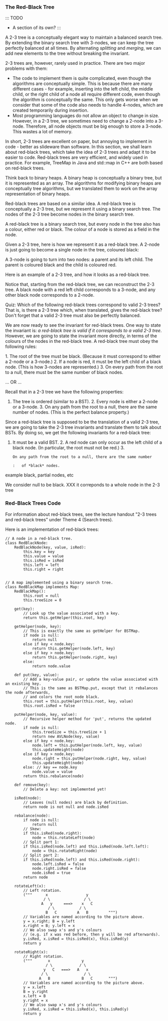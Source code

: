 
### The Red-Black Tree

::: TODO
- A section of its own?
:::

<!--
### Exercise 1

<avembed-todo id="redBlackTreeColoring" src="Development/redBlackTreeColoring.html" type="pe" name="Red-Black Tree Coloring Exercise"/>

### Exercise 2

<avembed-todo id="redBlackTreePRO" src="Development/redBlackTreePRO.html" type="pe" name="Red-Black Tree Proficiency Exercise"/>
-->


A 2-3 tree is a conceptually elegant way to maintain a balanced search
tree. By extending the binary search tree with 3-nodes, we can keep the
tree perfectly balanced at all times. By alternating *splitting* and
*merging*, we can add new elements to the tree without breaking the
invariant.

2-3 trees are, however, rarely used in practice. There are two major
problems with them:

-   The code to implement them is quite complicated, even though the
    algorithms are conceptually simple. This is because there are many
    different cases - for example, inserting into the left child, the
    middle child, or the right child of a node all require different
    code, even though the algorithm is conceptually the same. This only
    gets worse when we consider that some of the code also needs to
    handle 4-nodes, which are created temporarily during insertion.
-   Most programming languages do not allow an object to change in size.
    However, in a 2-3 tree, we sometimes need to change a 2-node into a
    3-node. Therefore, all node objects must be big enough to store a
    3-node. This wastes a lot of memory.

In short, 2-3 trees are excellent on paper, but annoying to implement in
code - better as slideware than software. In this section, we shall
learn about red-black trees, which take the idea of 2-3 trees and adapt
it to be easier to code. Red-black trees are very efficient, and widely
used in practice. For example, TreeMap in Java and std::map in C++ are
both based on red-black trees.

Think back to binary heaps. A binary heap is conceptually a binary tree,
but it is represented as an array. The algorithms for modifying binary
heaps are conceptually tree algorithms, but we translated them to work
on the array representation of binary heaps.

Red-black trees are based on a similar idea. A red-black tree is
conceptually a 2-3 tree, but we represent it using a binary search tree.
The nodes of the 2-3 tree become nodes in the binary search tree.

A red-black tree is a binary search tree, but every node in the tree
also has a colour, either red or black. The colour of a node is stored
as a field in the node.

Given a 2-3 tree, here is how we represent it as a red-black tree. A
2-node is just going to become a single node in the tree, coloured
black:

A 3-node is going to turn into two nodes: a parent and its left child.
The parent is coloured black and the child is coloured red.

Here is an example of a 2-3 tree, and how it looks as a red-black tree.

Notice that, starting from the red-black tree, we can reconstruct the
2-3 tree. A black node with a red left child corresponds to a 3-node,
and any other black node corresponds to a 2-node.

Quiz: Which of the following red-black trees correspond to valid 2-3
trees? That is, is there a 2-3 tree which, when translated, gives the
red-black tree? Don't forget that a valid 2-3 tree must also be
perfectly balanced.

We are now ready to see the invariant for red-black trees. One way to
state the invariant is: *a red-black tree is valid if it corresponds to
a valid 2-3 tree*. However, we are going to state the invariant more
directly, in terms of the colours of the nodes in the red-black tree. A
red-black tree must obey the following rules:

1\. The root of the tree must be black. (Because it must correspond to
either a 2-node or a 3-node.) 2. If a node is red, it must be the left
child of a black node. (This is how 3-nodes are represented.) 3. On
every path from the root to a null, there must be the same number of
black nodes.

\... OR \...

Recall that in a 2-3 tree we have the following properties:

1.  The tree is ordered (similar to a BST). 2. Every node is either a
    2-node or a 3-node. 3. On any path from the root to a null, there
    are the same number of nodes. (This is the perfect balance
    property.)

Since a red-black tree is supposed to be the translation of a valid 2-3
tree, we are going to take the 2-3 tree invariants and translate them to
talk about BSTs. By doing so, we get the following invariants for a
red-black tree:

1.  It must be a valid BST. 2. A red node can only occur as the left
    child of a black node. (In particular, the root must not be red.)
    3.

        On any path from the root to a null, there are the same number

        :   of *black* nodes.

example black, partial nodes, etc

We consider null to be black. XXX it correponds to a whole node in the
2-3 tree



### Red-Black Trees Code

For information about red-black trees, see the lecture handout "2-3
trees and red-black trees" under Theme 4 (Search trees).

Here is an implementation of red-black trees:

    // A node in a red-black tree.
    class RedBlackNode:
        RedBlackNode(key, value, isRed):
            this.key = key
            this.value = value
            this.isRed = isRed
            this.left = left
            this.right = right


    // A map implemented using a binary search tree.
    class RedBlackMap implements Map:
        RedBlackMap():
            this.root = null
            this.treeSize = 0

        get(key):
            // Look up the value associated with a key.
            return this.getHelper(this.root, key)

        getHelper(node, key):
            // This is exactly the same as getHelper for BSTMap.
            if node is null:
                return null
            else if key < node.key:
                return this.getHelper(node.left, key)
            else if key > node.key:
                return this.getHelper(node.right, key)
            else:
                return node.value

        def put(key, value):
            // Add a key-value pair, or update the value associated with an existing key.
            // This is the same as BSTMap.put, except that it rebalances the node afterwards,
            // and colors the root node black.
            this.root = this.putHelper(this.root, key, value)
            this.root.isRed = false

        putHelper(node, key, value):
            // Recursive helper method for 'put', returns the updated node.
            if node is null:
                this.treeSize = this.treeSize + 1
                return new AVLNode(key, value)
            else if key < node.key:
                node.left = this.putHelper(node.left, key, value)
                this.updateHeight(node)
            else if key > node.key:
                node.right = this.putHelper(node.right, key, value)
                this.updateHeight(node)
            else: // key == node.key
                node.value = value
            return this.rebalance(node)

        def remove(key):
            // Delete a key: not implemented yet!

        isRed(node):
            // Leaves (null nodes) are black by definition.
            return node is not null and node.isRed

        rebalance(node):
            if node is null:
                return null
            // Skew:
            if this.isRed(node.right):
                node = this.rotateLeft(node)
            // Split part 1:
            if this.isRed(node.left) and this.isRed(node.left.left):
                node = this.rotateRight(node)
            // Split part 2:
            if this.isRed(node.left) and this.isRed(node.right):
                node.left.isRed = false
                node.right.isRed = false
                node.isRed = true
            return node

        rotateLeft(x):
            // Left rotation.
            ("""      x                 y
                     / \               / \
                    A   y     ===>    x   C
                       / \           / \
                      B   C         A   B         """)
            // Variables are named according to the picture above.
            y = x.right; B = y.left
            x.right = B; y.left = x
            // We also swap x's and y's colours
            // (e.g. if x was red before, then y will be red afterwards).
            y.isRed, x.isRed = this.isRed(x), this.isRed(y)
            return y

        rotateRight(x):
            // Right rotation.
            ("""       x              y
                      / \            / \
                     y   C   ===>   A   x
                    / \                / \
                   A   B              B   C       """)
            // Variables are named according to the picture above.
            y = x.left
            B = y.right
            x.left = B
            y.right = x
            // We also swap x's and y's colours
            y.isRed, x.isRed = this.isRed(x), this.isRed(y)
            return y
